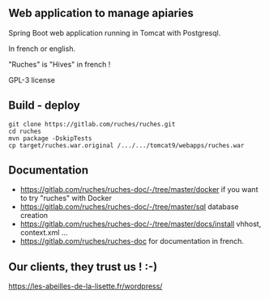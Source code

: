 ## Web application to manage apiaries

Spring Boot web application running in Tomcat with Postgresql.

In french or english.

"Ruches" is "Hives" in french ! 

GPL-3 license

## Build - deploy

```
git clone https://gitlab.com/ruches/ruches.git
cd ruches
mvn package -DskipTests
cp target/ruches.war.original /.../.../tomcat9/webapps/ruches.war
```

## Documentation

* https://gitlab.com/ruches/ruches-doc/-/tree/master/docker if you want to try "ruches" with Docker
* https://gitlab.com/ruches/ruches-doc/-/tree/master/sql database creation
* https://gitlab.com/ruches/ruches-doc/-/tree/master/docs/install vhhost, context.xml ...
* https://gitlab.com/ruches/ruches-doc for documentation in french.

## Our clients, they trust us !   :-)

https://les-abeilles-de-la-lisette.fr/wordpress/



